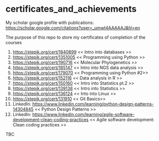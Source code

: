 # certificates_and_achievements
My scholar google profile with publications: https://scholar.google.com/citations?user=_umwt4AAAAAJ&hl=en

The purpose of this repo to store my certificates of completion of the courses
1) https://stepik.org/cert/1840899 << Intro into databases >>
2) https://stepik.org/cert/1351005 << Programming using Python >>
3) https://stepik.org/cert/190716 << Molecular Phylogenetics >>
4) https://stepik.org/cert/185147 << Intro into NGS data analysis >>
5) https://stepik.org/cert/179070 << Programming using Python #2>>
6) https://stepik.org/cert/152116 << Data analysis in R >>
7) https://stepik.org/cert/150160 << Intro into Statistics pt.2 >>
8) https://stepik.org/cert/139138 << Intro into Statistics >>
9) https://stepik.org/cert/136124 << Into into Linux >>
10) https://stepik.org/cert/131910 << Git Basics>>
11) LinkedIn: https://www.linkedin.com/learning/python-design-patterns-14304845 << Python Design Patterns >>
12) LinkedIn: https://www.linkedin.com/learning/agile-software-development-clean-coding-practices << Agile software development: Clean coding practices >>


TBC
